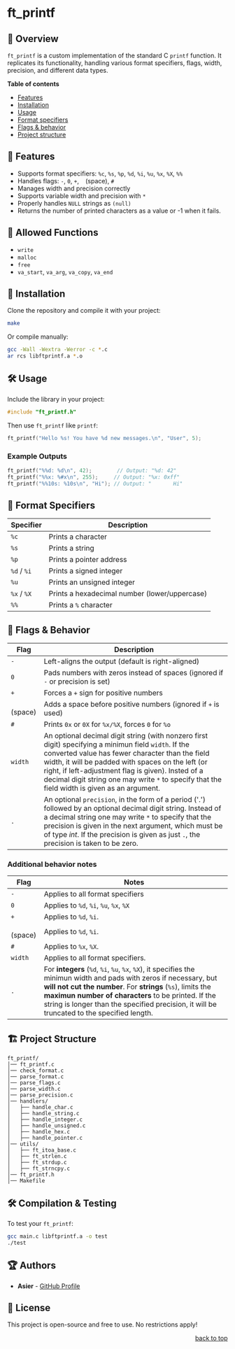 # ft_printf

## 📌 Overview
`ft_printf` is a custom implementation of the standard C `printf` function. It replicates its functionality, handling various format specifiers, flags, width, precision, and different data types.

**Table of contents**
- [Features](#-features)
- [Installation](#-installation)
- [Usage](#-usage)
- [Format specifiers](#-format-specifiers)
- [Flags & behavior](#-flags--behavior)
- [Project structure](#-project-structure)

## 🚀 Features
- Supports format specifiers: `%c`, `%s`, `%p`, `%d`, `%i`, `%u`, `%x`, `%X`, `%%`
- Handles flags: `-`, `0`, `+`, ` ` (space), `#`
- Manages width and precision correctly
- Supports variable width and precision with `*`
- Properly handles `NULL` strings as `(null)`
- Returns the number of printed characters as a value or -1 when it fails.

## 📄 Allowed Functions
- `write`
- `malloc`
- `free`
- `va_start`, `va_arg`, `va_copy`, `va_end`

## 🔧 Installation
Clone the repository and compile it with your project:
```sh
make
```
Or compile manually:
```sh
gcc -Wall -Wextra -Werror -c *.c
ar rcs libftprintf.a *.o
```

## 🛠 Usage
Include the library in your project:
```c
#include "ft_printf.h"
```
Then use `ft_printf` like `printf`:
```c
ft_printf("Hello %s! You have %d new messages.\n", "User", 5);
```
### Example Outputs
```c
ft_printf("%%d: %d\n", 42);        // Output: "%d: 42"
ft_printf("%%x: %#x\n", 255);     // Output: "%x: 0xff"
ft_printf("%%10s: %10s\n", "Hi"); // Output: "       Hi"
```

## 📜 Format Specifiers
| Specifier | Description |
|-----------|-------------|
| `%c` | Prints a character |
| `%s` | Prints a string |
| `%p` | Prints a pointer address |
| `%d` / `%i` | Prints a signed integer |
| `%u` | Prints an unsigned integer |
| `%x` / `%X` | Prints a hexadecimal number (lower/uppercase) |
| `%%` | Prints a `%` character |

## 🎯 Flags & Behavior
| Flag | Description |
|------|-------------|
| `-`  | Left-aligns the output (default is right-aligned) |
| `0`  | Pads numbers with zeros instead of spaces (ignored if `-` or precision is set) |
| `+`  | Forces a `+` sign for positive numbers |
| ` `(space)  | Adds a space before positive numbers (ignored if `+` is used) |
| `#`  | Prints `0x` or `0X` for `%x/%X`, forces `0` for `%o` |
| `width` | An optional decimal digit string (with nonzero first digit) specifying a minimun field `width`. If the converted value has fewer character than the field width, it will be padded with spaces on the left (or right, if left-adjustment flag is given). Insted of a decimal digit string one may write `*` to specify that the field width is given as an argument. |
| `.`| An optional `precision`, in the form of a period ('.') followed by an optional decimal digit string. Instead of a decimal string one may write `*` to specify that the precision is given in the next argument, which must be of type *int*. If the precision is given as just `.`, the precision is taken to be zero. |
### Additional behavior notes
| Flag | Notes |
|------|-------|
| `-`  | Applies to all format specifiers |
| `0`  | Applies to `%d`, `%i`, `%u`, `%x`, `%X` |
| `+`  | Applies to `%d`, `%i`. |
| ` `(space) | Applies to `%d`, `%i`. |
| `#`  | Applies to `%x`, `%X`. |
| `width` | Applies to all format specifiers. |
| `.`  | For **integers** (`%d`, `%i`, `%u`, `%x`, `%X`), it specifies the minimun width and pads with zeros if necessary, but **will not cut the number**. For **strings** (`%s`), limits the **maximun number of characters** to be printed. If the string is longer than the specified precision, it will be truncated to the specified length. | 
## 🏗 Project Structure
```
ft_printf/
│── ft_printf.c
│── check_format.c
│── parse_format.c
│── parse_flags.c
│── parse_width.c
│── parse_precision.c
│── handlers/
│   ├── handle_char.c
│   ├── handle_string.c
│   ├── handle_integer.c
│   ├── handle_unsigned.c
│   ├── handle_hex.c
│   ├── handle_pointer.c
│── utils/
│   ├── ft_itoa_base.c
│   ├── ft_strlen.c
│   ├── ft_strdup.c
│   ├── ft_strncpy.c
│── ft_printf.h
│── Makefile
```

## 🛠 Compilation & Testing
To test your `ft_printf`:
```sh
gcc main.c libftprintf.a -o test
./test
```

## 🏆 Authors
- **Asier** - [GitHub Profile](https://github.com/aluquevent)

## 📜 License
This project is open-source and free to use. No restrictions apply!

 [<div align="right">back to top</div>](#ft_printf)
